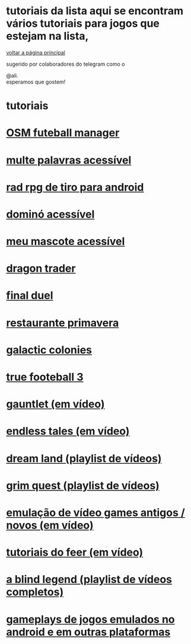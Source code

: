﻿#  tutoriais da lista  aqui se encontram vários tutoriais para jogos que estejam na lista,  


[voltar a página principal](index)


sugerido por colaboradores do telegram como o  


@ali.  
esperamos que gostem!

# tutoriais



# [OSM futeball manager](https://youtu.be/XVk0QESIqxc)


# [multe palavras acessível](https://youtu.be/cYPr_hnCXKQ)


# [rad rpg de tiro para android](https://youtu.be/OonqKtaPomw)


# [dominó acessível](https://youtu.be/9h9AzLut8Vc)


# [meu mascote acessível](https://youtu.be/j1HJTtTg3XA)


# [dragon trader](https://youtu.be/FUdLo3WkTjQ)


# [final duel](https://youtu.be/agYCpXMTzAg)


# [restaurante primavera](https://youtu.be/nFlqkrSNxCY)


# [galactic colonies](https://youtu.be/nz0GDSApXdU)


# [true footeball 3](https://youtu.be/nnKozenah3o)


# [gauntlet (em vídeo)](https://youtu.be/DsGsKBX54bs)


# [endless tales (em vídeo)](https://youtu.be/3xtGMNpSqoM)


# [dream land (playlist de vídeos)](https://www.youtube.com/watch?v=oXWfu0ISyCs&list=PLn0AvYhy1XQVG0Sarb4lLWj7Lk6DHOKLx)


# [grim quest (playlist de vídeos)](https://www.youtube.com/watch?v=y1LGt2gVHHw&list=PLn0AvYhy1XQWs1JmsV_yhnPkIp5yPBP7I)


# [emulação de vídeo games antigos / novos (em vídeo)](https://www.youtube.com/watch?v=42xV4vyrPrY&list=PLn0AvYhy1XQVBq4gZntMudjno2VuTuq6W)


# [tutoriais do feer (em vídeo)](https://www.youtube.com/watch?v=LJ_3_DNRO74&list=PLn0AvYhy1XQXjBuI-4hC4Qc4d15RVe9Kl)


# [a blind legend (playlist de vídeos completos)](https://www.youtube.com/watch?v=YO-080zbq6g&list=PLn0AvYhy1XQX0zW-t5H6ZVkNT8tzuJvhl)


# [gameplays de jogos emulados no android e em outras plataformas](https://www.youtube.com/watch?v=uqY9el7PhEA&list=PLn0AvYhy1XQVikzOR19w3k_9u_bYEi9EL)


